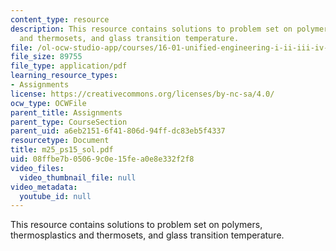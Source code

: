 ```yaml
---
content_type: resource
description: This resource contains solutions to problem set on polymers, thermosplastics
  and thermosets, and glass transition temperature.
file: /ol-ocw-studio-app/courses/16-01-unified-engineering-i-ii-iii-iv-fall-2005-spring-2006/08ffbe7b05069c0e15fea0e8e332f2f8_m25_ps15_sol.pdf
file_size: 89755
file_type: application/pdf
learning_resource_types:
- Assignments
license: https://creativecommons.org/licenses/by-nc-sa/4.0/
ocw_type: OCWFile
parent_title: Assignments
parent_type: CourseSection
parent_uid: a6eb2151-6f41-806d-94ff-dc83eb5f4337
resourcetype: Document
title: m25_ps15_sol.pdf
uid: 08ffbe7b-0506-9c0e-15fe-a0e8e332f2f8
video_files:
  video_thumbnail_file: null
video_metadata:
  youtube_id: null
---
```

This resource contains solutions to problem set on polymers, thermosplastics and thermosets, and glass transition temperature.